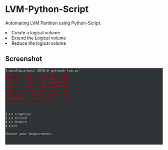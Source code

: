 # LVM-Python-Script
Automating LVM Partition using Python-Script. 
<li> Create a logical volume </li>
<li> Extend the Logical volume </li>
<li> Reduce the logical volume </li>

## Screenshot
![](lvm.jpg)
